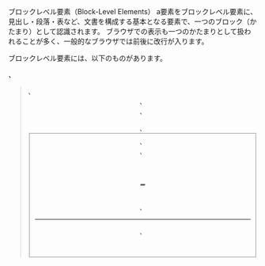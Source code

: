 ブロックレベル要素（Block-Level Elements）
a要素をブロックレベル要素に、見出し・段落・表など、文書を構成する基本となる要素で、一つのブロック（かたまり）として認識されます。 ブラウザでの表示も一つのかたまりとして扱われることが多く、一般的なブラウザでは前後に改行が入ります。

ブロックレベル要素には、以下のものがあります。

<address>、<blockquote>、<center>、<div>、<dl>、<fieldset>、<form>、<h1>-<h6>、
<hr>、<noframes>、<noscript>、<ol>、<p>、<pre>、<table>、<ul>
display:block;

ブロックレベル要素（Block-Level Elements）
ブロックレベル要素は、見出し・段落・表など、文書を構成する基本となる要素で、一つのブロック（かたまり）として認識されます。 ブラウザでの表示も一つのかたまりとして扱われることが多く、一般的なブラウザでは前後に改行が入ります。

ブロックレベル要素には、以下のものがあります。

<address>、<blockquote>、<center>、<div>、<dl>、<fieldset>、<form>、<h1>-<h6>、
<hr>、<noframes>、<noscript>、<ol>、<p>、<pre>、<table>、<ul>
